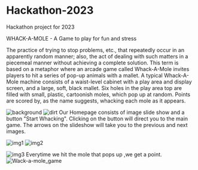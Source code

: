 # Hackathon-2023
Hackathon project for 2023

WHACK-A-MOLE - A Game to play for fun and stress

The practice of trying to stop problems, etc., that repeatedly occur in an apparently random manner; also, the act of dealing with such matters in a piecemeal manner without achieving a complete solution. This term is based on a metaphor where an arcade game called Whack-A-Mole invites players to hit a series of pop-up animals with a mallet. A typical Whack-A-Mole machine consists of a waist-level cabinet with a play area and display screen, and a large, soft, black mallet. Six holes in the play area top are filled with small, plastic, cartoonish moles, which pop up at random. Points are scored by, as the name suggests, whacking each mole as it appears.



![background](https://user-images.githubusercontent.com/110033766/219707912-e2cee61b-d8de-4ae9-9f52-ac4c1d1f5bbf.jpg)
![dirt](https://user-images.githubusercontent.com/110033766/219707913-a0faacaf-f4ca-4128-900e-179bd3d65cfe.png)
Our Homepage consists of image slide show and a button "Start Whacking".
Clicking on the button will direct you to the main game.
The arrows on the slideshow will take you to the previous and next images.

![img1](https://user-images.githubusercontent.com/110033766/219722018-9854ea66-3109-4def-83d0-b347fe3509ad.jpg)
![img2](https://user-images.githubusercontent.com/110033766/219722027-98ebe7c2-b967-4fd1-a7fb-8bb3e5a2a183.jpg)

![img3](https://user-images.githubusercontent.com/110033766/219722029-30804b4f-0b89-4efc-bde0-efab2d7b8e33.jpg)
Everytime we hit the mole that pops up ,we get a point.
![Wack-a-mole_game](https://user-images.githubusercontent.com/110033766/219722329-fad3ece9-3d75-4233-8e32-e49baf87d86a.jpg)
